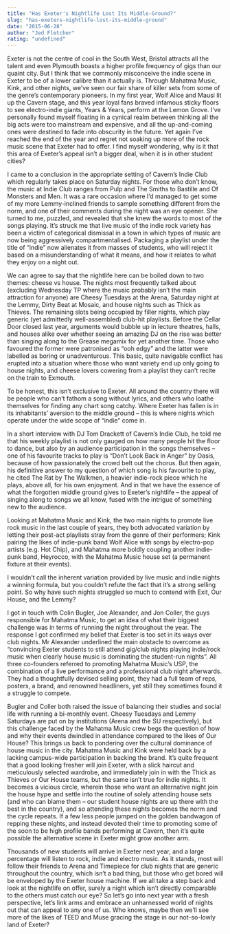 ```yaml
---
title: "Has Exeter's Nightlife Lost Its Middle-Ground?"
slug: "has-exeters-nightlife-lost-its-middle-ground"
date: "2015-06-28"
author: "Jed Fletcher"
rating: "undefined"
---
```


Exeter is not the centre of cool in the South West, Bristol attracts all the talent and even Plymouth boasts a higher profile frequency of gigs than our quaint city. But I think that we commonly misconceive the indie scene in Exeter to be of a lower calibre than it actually is. Through Mahatma Music, Kink, and other nights, we’ve seen our fair share of killer sets from some of the genre’s contemporary pioneers. In my first year, Wolf Alice and Mausi lit up the Cavern stage, and this year loyal fans braved infamous sticky floors to see electro-indie giants, Years & Years, perform at the Lemon Grove. I’ve personally found myself floating in a cynical realm between thinking all the big acts were too mainstream and expensive, and all the up-and-coming ones were destined to fade into obscurity in the future. Yet again I’ve reached the end of the year and regret not soaking up more of the rock music scene that Exeter had to offer. I find myself wondering, why is it that this area of Exeter’s appeal isn’t a bigger deal, when it is in other student cities?

I came to a conclusion in the appropriate setting of Cavern’s Indie Club which regularly takes place on Saturday nights. For those who don’t know, the music at Indie Club ranges from Pulp and The Smiths to Bastille and Of Monsters and Men. It was a rare occasion where I’d managed to get some of my more Lemmy-inclined friends to sample something different from the norm, and one of their comments during the night was an eye opener. She turned to me, puzzled, and revealed that she knew the words to most of the songs playing. It’s struck me that live music of the indie rock variety has been a victim of categorical dismissal in a town in which types of music are now being aggressively compartmentalised. Packaging a playlist under the title of “indie” now alienates it from masses of students, who will reject it based on a misunderstanding of what it means, and how it relates to what they enjoy on a night out.

We can agree to say that the nightlife here can be boiled down to two themes: cheese vs house. The nights most frequently talked about (excluding Wednesday TP where the music probably isn’t the main attraction for anyone) are Cheesy Tuesdays at the Arena, Saturday night at the Lemmy, Dirty Beat at Mosaic, and house nights such as Thick as Thieves. The remaining slots being occupied by filler nights, which play generic (yet admittedly well-assembled) club-hit playlists. Before the Cellar Door closed last year, arguments would bubble up in lecture theatres, halls, and houses alike over whether seeing an amazing DJ on the rise was better than singing along to the Grease megamix for yet another time. Those who favoured the former were patronised as “ooh edgy” and the latter were labelled as boring or unadventurous. This basic, quite navigable conflict has erupted into a situation where those who want variety end up only going to house nights, and cheese lovers cowering from a playlist they can’t recite on the train to Exmouth.

To be honest, this isn’t exclusive to Exeter. All around the country there will be people who can’t fathom a song without lyrics, and others who loathe themselves for finding any chart song catchy. Where Exeter has fallen is in its inhabitants’ aversion to the middle ground – this is where nights which operate under the wide scope of “indie” come in.

In a short interview with DJ Tom Drackett of Cavern’s Indie Club, he told me that his weekly playlist is not only gauged on how many people hit the floor to dance, but also by an audience participation in the songs themselves – one of his favourite tracks to play is “Don’t Look Back in Anger” by Oasis, because of how passionately the crowd belt out the chorus. But then again, his definitive answer to my question of which song is his favourite to play, he cited The Rat by The Walkmen, a heavier indie-rock piece which he plays, above all, for his own enjoyment. And in that we have the essence of what the forgotten middle ground gives to Exeter’s nightlife – the appeal of singing along to songs we all know, fused with the intrigue of something new to the audience.

Looking at Mahatma Music and Kink, the two main nights to promote live rock music in the last couple of years, they both advocated variation by letting their post-act playlists stray from the genre of their performers; Kink pairing the likes of indie-punk band Wolf Alice with songs by electro-pop artists (e.g. Hot Chip), and Mahatma more boldly coupling another indie-punk band, Heyrocco, with the Mahatma Music house set (a permanent fixture at their events).

I wouldn’t call the inherent variation provided by live music and indie nights a winning formula, but you couldn’t refute the fact that it’s a strong selling point. So why have such nights struggled so much to contend with Exit, Our House, and the Lemmy?

I got in touch with Colin Bugler, Joe Alexander, and Jon Coller, the guys responsible for Mahatma Music, to get an idea of what their biggest challenge was in terms of running the night throughout the year. The response I got confirmed my belief that Exeter is too set in its ways over club nights. Mr Alexander underlined the main obstacle to overcome as “convincing Exeter students to still attend gig/club nights playing indie/rock music when clearly house music is dominating the student-run nights”. All three co-founders referred to promoting Mahatma Music’s USP, the combination of a live performance and a professional club night afterwards. They had a thoughtfully devised selling point, they had a full team of reps, posters, a brand, and renowned headliners, yet still they sometimes found it a struggle to compete.

Bugler and Coller both raised the issue of balancing their studies and social life with running a bi-monthly event. Cheesy Tuesdays and Lemmy Saturdays are put on by institutions (Arena and the SU respectively), but this challenge faced by the Mahatma Music crew begs the question of how and why their events dwindled in attendance compared to the likes of Our House? This brings us back to pondering over the cultural dominance of house music in the city. Mahatma Music and Kink were held back by a lacking campus-wide participation in backing the brand. It’s quite frequent that a good looking fresher will join Exeter, with a slick haircut and meticulously selected wardrobe, and immediately join in with the Thick as Thieves or Our House teams, but the same isn’t true for indie nights. It becomes a vicious circle, wherein those who want an alternative night join the house hype and settle into the routine of solely attending house sets (and who can blame them – our student house nights are up there with the best in the country), and so attending these nights becomes the norm and the cycle repeats. If a few less people jumped on the golden bandwagon of repping these nights, and instead devoted their time to promoting some of the soon to be high profile bands performing at Cavern, then it’s quite possible the alternative scene in Exeter might grow another arm.

Thousands of new students will arrive in Exeter next year, and a large percentage will listen to rock, indie and electro music. As it stands, most will follow their friends to Arena and Timepiece for club nights that are generic throughout the country, which isn’t a bad thing, but those who get bored will be enveloped by the Exeter house machine. If we all take a step back and look at the nightlife on offer, surely a night which isn’t directly comparable to the others must catch our eye? So let’s go into next year with a fresh perspective, let’s link arms and embrace an unharnessed world of nights out that can appeal to any one of us. Who knows, maybe then we’ll see more of the likes of TEED and Muse gracing the stage in our not-so-lowly land of Exeter?
